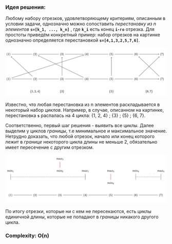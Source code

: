 ### Идея решения:

Любому набору отрезков, удовлетворяющему критериям, описанным в условии задачи, однозначно можно сопоставить *перестановку из n элементов* **`s=[k_1, ..., k_n]`** , где **`k_i`** есть конец **`i-го`** отрезка. Для простоты приведём конкретный пример: набор отрезков на картинке однозначно определяется перестановкой **`s=[4,1,3,2,5,7,6]`**.

![Иллюстрация к проекту](https://github.com/GiBBS-Matvey/Source-cpp/raw/master/Intersecting_segments(ver.2)/Images/example_segments.jpg)

Известно, что любая перестановка из n элементов раскладывается в некоторый набор *циклов*. Например, в случае, описанном на картинке, перестановка **`s`** распалась на 4 цикла: {1, 2, 4} ; {3} ; {5} ; {6, 7}.

Соответственно, первый шаг решения - выявить все циклы. Далее выделим у циклов *границы*, т.е минимальное и максимальное значение. Нетрудно доказать, что любой отрезок, начало или конец которого лежит в *границе* некоторого цикла длины не меньше 2, обязательно имеет пересечение с другим отрезком.  

![Иллюстрация к проекту](https://github.com/GiBBS-Matvey/Source-cpp/raw/master/Intersecting_segments(ver.2)/Images/cycles_segments.jpg)

По итогу отрезки, которые ни с кем не пересекаются, есть циклы единичной длины, которые не попадают в *границы* никакого другого цикла.

### Complexity: O(n)
